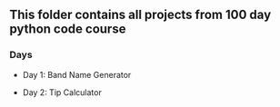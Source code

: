 

## This folder contains all projects from 100 day python code course

### Days

- Day 1: Band Name Generator 
* Day 2: Tip Calculator
 

